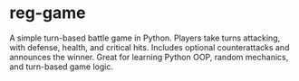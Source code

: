 # reg-game
A simple turn-based battle game in Python. Players take turns attacking, with defense, health, and critical hits. Includes optional counterattacks and announces the winner. Great for learning Python OOP, random mechanics, and turn-based game logic.
